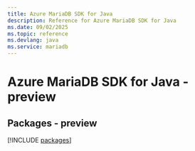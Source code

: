 ```yaml
---
title: Azure MariaDB SDK for Java
description: Reference for Azure MariaDB SDK for Java
ms.date: 09/02/2025
ms.topic: reference
ms.devlang: java
ms.service: mariadb
---
```

# Azure MariaDB SDK for Java - preview
## Packages - preview
[!INCLUDE [packages](mariadb-index.md)]